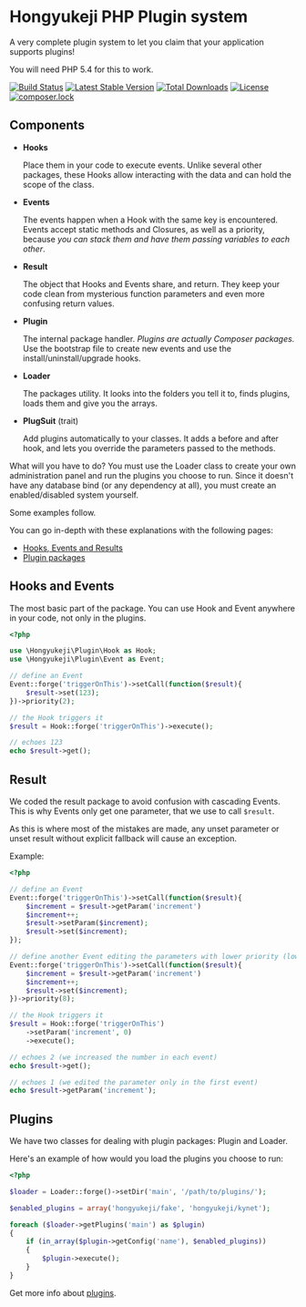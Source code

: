 Hongyukeji PHP Plugin system
=======================

A very complete plugin system to let you claim that your application supports plugins!

You will need PHP 5.4 for this to work.

[![Build Status](https://travis-ci.org/hongyukeji/plugin.svg?branch=master)](https://travis-ci.org/hongyukeji/plugin)
[![Latest Stable Version](https://poser.pugx.org/hongyukeji/plugin/v/stable)](https://packagist.org/packages/hongyukeji/plugin)
[![Total Downloads](https://poser.pugx.org/hongyukeji/plugin/downloads)](https://packagist.org/packages/hongyukeji/plugin)
[![License](https://poser.pugx.org/hongyukeji/plugin/license)](https://packagist.org/packages/hongyukeji/plugin)
[![composer.lock](https://poser.pugx.org/hongyukeji/plugin/composerlock)](https://packagist.org/packages/hongyukeji/plugin)

## Components

* __Hooks__

	Place them in your code to execute events. Unlike several other packages, these Hooks allow interacting with the data and can hold the scope of the class.
* __Events__

	The events happen when a Hook with the same key is encountered. Events accept static methods and Closures, as well as a priority, because _you can stack them and have them passing variables to each other_.
* __Result__

	The object that Hooks and Events share, and return. They keep your code clean from mysterious function parameters and even more confusing return values.
* __Plugin__

	The internal package handler. _Plugins are actually Composer packages._ Use the bootstrap file to create new events and use the install/uninstall/upgrade hooks.

* __Loader__

	The packages utility. It looks into the folders you tell it to, finds plugins, loads them and give you the arrays.

* __PlugSuit__ (trait)

	Add plugins automatically to your classes. It adds a before and after hook, and lets you override the parameters passed to the methods.

What will you have to do? You must use the Loader class to create your own administration panel and run the plugins you choose to run. Since it doesn't have any database bind (or any dependency at all), you must create an enabled/disabled system yourself.

Some examples follow.

You can go in-depth with these explanations with the following pages:

* [Hooks, Events and Results](hooks_events_results.md)
* [Plugin packages](plugin_packages.md)

## Hooks and Events

The most basic part of the package. You can use Hook and Event anywhere in your code, not only in the plugins.

```php
<?php

use \Hongyukeji\Plugin\Hook as Hook;
use \Hongyukeji\Plugin\Event as Event;

// define an Event
Event::forge('triggerOnThis')->setCall(function($result){
	$result->set(123);
})->priority(2);

// the Hook triggers it
$result = Hook::forge('triggerOnThis')->execute();

// echoes 123
echo $result->get();
```

## Result

We coded the result package to avoid confusion with cascading Events. This is why Events only get one parameter, that we use to call `$result`.

As this is where most of the mistakes are made, any unset parameter or unset result without explicit fallback will cause an exception.

Example:
```php
<?php

// define an Event
Event::forge('triggerOnThis')->setCall(function($result){
	$increment = $result->getParam('increment')
	$increment++;
	$result->setParam($increment);
	$result->set($increment);
});

// define another Event editing the parameters with lower priority (lower number is higher priority, default is 5)
Event::forge('triggerOnThis')->setCall(function($result){
	$increment = $result->getParam('increment')
	$increment++;
	$result->set($increment);
})->priority(8);

// the Hook triggers it
$result = Hook::forge('triggerOnThis')
	->setParam('increment', 0)
	->execute();

// echoes 2 (we increased the number in each event)
echo $result->get();

// echoes 1 (we edited the parameter only in the first event)
echo $result->getParam('increment');
```

## Plugins

We have two classes for dealing with plugin packages: Plugin and Loader.

Here's an example of how would you load the plugins you choose to run:

```php
<?php

$loader = Loader::forge()->setDir('main', '/path/to/plugins/');

$enabled_plugins = array('hongyukeji/fake', 'hongyukeji/kynet');

foreach ($loader->getPlugins('main') as $plugin)
{
	if (in_array($plugin->getConfig('name'), $enabled_plugins))
	{
		$plugin->execute();
	}
}
```

Get more info about [plugins](plugin_packages.md).
